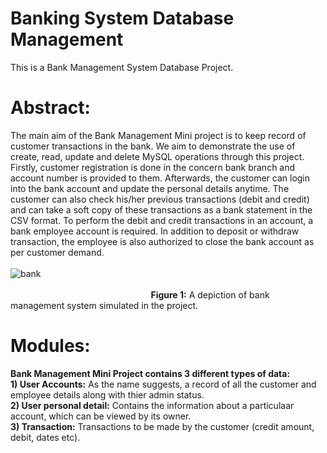 # Banking System Database Management
This is a Bank Management System Database Project.

# Abstract: 
The main aim of the Bank Management Mini project is to keep record of customer transactions in the bank. We aim to demonstrate the use of create, read, update and delete MySQL operations through this project. Firstly, customer registration is done in the concern bank branch and account number is provided to them. Afterwards, the customer can login into the bank account and update the personal details anytime. The customer can also check his/her previous transactions (debit and credit) and can take a soft copy of these transactions as a bank statement in the CSV format. To perform the debit and credit transactions in an account, a bank employee account is required. In addition to deposit or withdraw transaction, the employee is also authorized to close the bank account as per customer demand. <br />
<br />
![bank](https://user-images.githubusercontent.com/93785299/151300545-3b1b15c1-9463-4bfe-b343-b2beb9729231.png)<br />
 <br />&nbsp;&nbsp;&nbsp;&nbsp;&nbsp;&nbsp;&nbsp;&nbsp;&nbsp;&nbsp;&nbsp;&nbsp;&nbsp;&nbsp;&nbsp;&nbsp;&nbsp;&nbsp;&nbsp;&nbsp;&nbsp;&nbsp;&nbsp;&nbsp;&nbsp;&nbsp;&nbsp;&nbsp;&nbsp;&nbsp;&nbsp;&nbsp;&nbsp;&nbsp;&nbsp;&nbsp;&nbsp;&nbsp;&nbsp;&nbsp;&nbsp;&nbsp;&nbsp;&nbsp;&nbsp;&nbsp;&nbsp;&nbsp;&nbsp;&nbsp;&nbsp;&nbsp;&nbsp;&nbsp;&nbsp;&nbsp;  **Figure 1:** A depiction of bank management system simulated in the project.
<br />
# Modules:

**Bank Management Mini Project contains 3 different types of data:**<br />
**1) User Accounts:** As the name suggests, a record of all the customer and employee details along with thier admin status.<br />
**2) User personal detail:** Contains the information about a particulaar account, which can be viewed by its owner.<br />
**3) Transaction:** Transactions to be made by the customer (credit amount, debit, dates etc).<br />
